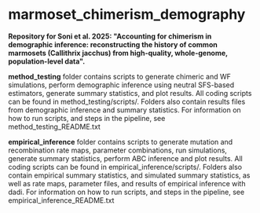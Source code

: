 # marmoset_chimerism_demography
<b>Repository for Soni et al. 2025: "Accounting for chimerism in demographic inference: reconstructing the history of common marmosets (Callithrix jacchus) from high-quality, whole-genome, population-level data".</b>

<b>method_testing</b> folder contains scripts to generate chimeric and WF simulations, perform demographic inference using neutral SFS-based estimators, generate summary statistics, and plot results. All coding scripts can be found in method_testing/scripts/. Folders also contain results files from demographic inference and summary statistics. For information on how to run scripts, and steps in the pipeline, see method_testing_README.txt

<b>empirical_inference</b> folder contains scripts to generate mutation and recombination rate maps, parameter combinations, run simulations, generate summary statistics, perform ABC inference and plot results. All coding scripts can be found in empirical_inference/scripts/. Folders also contain empirical summary statistics, and simulated summary statistics, as well as rate maps, parameter files, and results of empirical inference with dadi. For information on how to run scripts, and steps in the pipeline, see empirical_inference_README.txt
